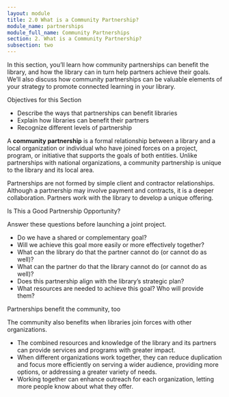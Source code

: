 ```yaml
---
layout: module
title: 2.0 What is a Community Partnership?
module_name: partnerships
module_full_name: Community Partnerships
section: 2. What is a Community Partnership?
subsection: two
---
```


In this section, you’ll learn how community partnerships can benefit the library, and how the library can in turn help partners achieve their goals. We’ll also discuss how community partnerships can be valuable elements of your strategy to promote connected learning in your library. 

<div class="objectives">

<p class="box-title">Objectives for this Section</p>

<ul>
  <li>Describe the ways that partnerships can benefit libraries</li>
  <li>Explain how libraries can benefit their partners</li>
  <li>Recognize different levels of partnership</li>
</ul>

</div>

A **community partnership** is a formal relationship between a library and a local organization or individual who have joined forces on a project, program, or initiative that supports the goals of both entities. Unlike partnerships with national organizations, a community partnership is unique to the library and its local area. 

Partnerships are not formed by simple client and contractor relationships. Although a partnership may involve payment and contracts, it is a deeper collaboration. Partners work with the library to develop a unique offering.

<div class="tips">
<p class="box-title">Is This a Good Partnership Opportunity? </p>
<p>Answer these questions before launching a joint project.</p>
 <ul>
   <li>Do we have a shared or complementary goal?</li>
   <li>Will we achieve this goal more easily or more effectively together?</li>
   <li>What can the library do that the partner cannot do (or cannot do as well)?</li>
   <li>What can the partner do that the library cannot do (or cannot do as well)?</li>
   <li>Does this partnership align with the library’s strategic plan? </li>
   <li>What resources are needed to achieve this goal? Who will provide them? </li>
 </ul>
</div>

<div class="explanatory">

<p class="box-title">Partnerships benefit the community, too</p>

<p>The community also benefits when libraries join forces with other organizations.</p>
<ul>
<li>The combined resources and knowledge of the library and its partners can provide services and programs with greater impact. </li>
<li>When different organizations work together, they can reduce duplication and focus more efficiently on serving a wider audience, providing more options, or addressing a greater variety of needs. </li>
<li>Working together can enhance outreach for each organization, letting more people know about what they offer. </li>
</ul></div>
